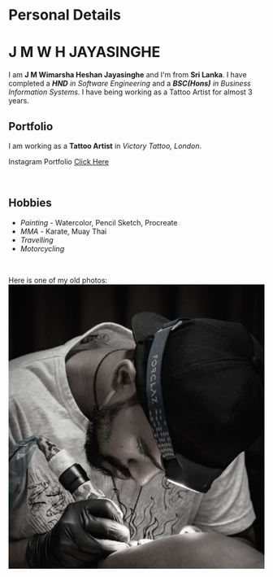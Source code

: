 # Personal Details

# J M W H JAYASINGHE

I am **J M Wimarsha Heshan Jayasinghe** and I'm from **Sri Lanka**. I have completed a ***HND** in Software Engineering* and a ***BSC(Hons)** in Business Information Systems*. I have being working as a Tattoo Artist for almost 3 years.

## Portfolio

I am working as a **Tattoo Artist** in *Victory Tattoo, London*.

Instagram Portfolio [Click Here](https://www.instagram.com/hebihash?igsh=NHMycnVjOGJ4Nmxr) 

<br>

## Hobbies

 - *Painting* - Watercolor, Pencil Sketch, Procreate
 - *MMA* - Karate, Muay Thai
 - *Travelling*
 - *Motorcycling*

<br>

Here is one of my old photos:
![Personal Image](images/001.PNG)